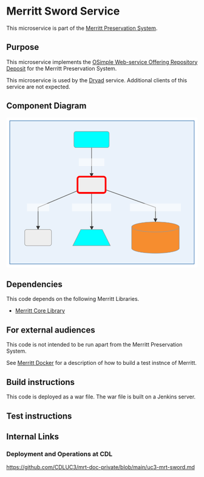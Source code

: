 # Merritt Sword Service

This microservice is part of the [Merritt Preservation System](https://github.com/CDLUC3/mrt-doc).

## Purpose

This microservice implements the [OSimple Web-service Offering Repository Deposit](http://swordapp.org/about/) 
for the Merritt Preservation System.

This microservice is used by the [Dryad](https://datadryad.org/) service. 
Additional clients of this service are not expected. 

## Component Diagram
[![Flowchart](https://github.com/CDLUC3/mrt-doc/raw/main/diagrams/sword.mmd.svg)](https://cdluc3.github.io/mrt-doc/diagrams/sword)

## Dependencies

This code depends on the following Merritt Libraries.
- [Merritt Core Library](https://github.com/CDLUC3/mrt-core2)

## For external audiences
This code is not intended to be run apart from the Merritt Preservation System.

See [Merritt Docker](https://github.com/CDLUC3/merritt-docker) for a description of how to build a test instnce of Merritt.

## Build instructions
This code is deployed as a war file. The war file is built on a Jenkins server.

## Test instructions

## Internal Links

### Deployment and Operations at CDL

https://github.com/CDLUC3/mrt-doc-private/blob/main/uc3-mrt-sword.md
